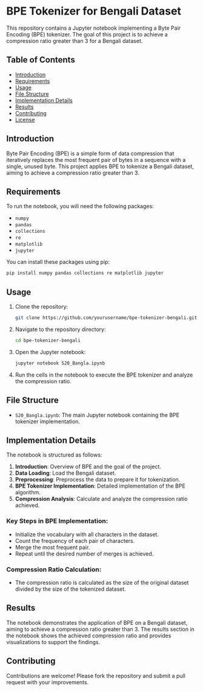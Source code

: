 

# BPE Tokenizer for Bengali Dataset

This repository contains a Jupyter notebook implementing a Byte Pair Encoding (BPE) tokenizer. The goal of this project is to achieve a compression ratio greater than 3 for a Bengali dataset.

## Table of Contents
- [Introduction](#introduction)
- [Requirements](#requirements)
- [Usage](#usage)
- [File Structure](#file-structure)
- [Implementation Details](#implementation-details)
- [Results](#results)
- [Contributing](#contributing)
- [License](#license)

## Introduction
Byte Pair Encoding (BPE) is a simple form of data compression that iteratively replaces the most frequent pair of bytes in a sequence with a single, unused byte. This project applies BPE to tokenize a Bengali dataset, aiming to achieve a compression ratio greater than 3.

## Requirements
To run the notebook, you will need the following packages:
- `numpy`
- `pandas`
- `collections`
- `re`
- `matplotlib`
- `jupyter`

You can install these packages using pip:
```bash
pip install numpy pandas collections re matplotlib jupyter
```

## Usage
1. Clone the repository:
    ```bash
    git clone https://github.com/yourusername/bpe-tokenizer-bengali.git
    ```
2. Navigate to the repository directory:
    ```bash
    cd bpe-tokenizer-bengali
    ```
3. Open the Jupyter notebook:
    ```bash
    jupyter notebook S20_Bangla.ipynb
    ```
4. Run the cells in the notebook to execute the BPE tokenizer and analyze the compression ratio.

## File Structure
- `S20_Bangla.ipynb`: The main Jupyter notebook containing the BPE tokenizer implementation.

## Implementation Details
The notebook is structured as follows:
1. **Introduction**: Overview of BPE and the goal of the project.
2. **Data Loading**: Load the Bengali dataset.
3. **Preprocessing**: Preprocess the data to prepare it for tokenization.
4. **BPE Tokenizer Implementation**: Detailed implementation of the BPE algorithm.
5. **Compression Analysis**: Calculate and analyze the compression ratio achieved.


### Key Steps in BPE Implementation:
- Initialize the vocabulary with all characters in the dataset.
- Count the frequency of each pair of characters.
- Merge the most frequent pair.
- Repeat until the desired number of merges is achieved.

### Compression Ratio Calculation:
- The compression ratio is calculated as the size of the original dataset divided by the size of the tokenized dataset.

## Results
The notebook demonstrates the application of BPE on a Bengali dataset, aiming to achieve a compression ratio greater than 3. The results section in the notebook shows the achieved compression ratio and provides visualizations to support the findings.

## Contributing
Contributions are welcome! Please fork the repository and submit a pull request with your improvements.

